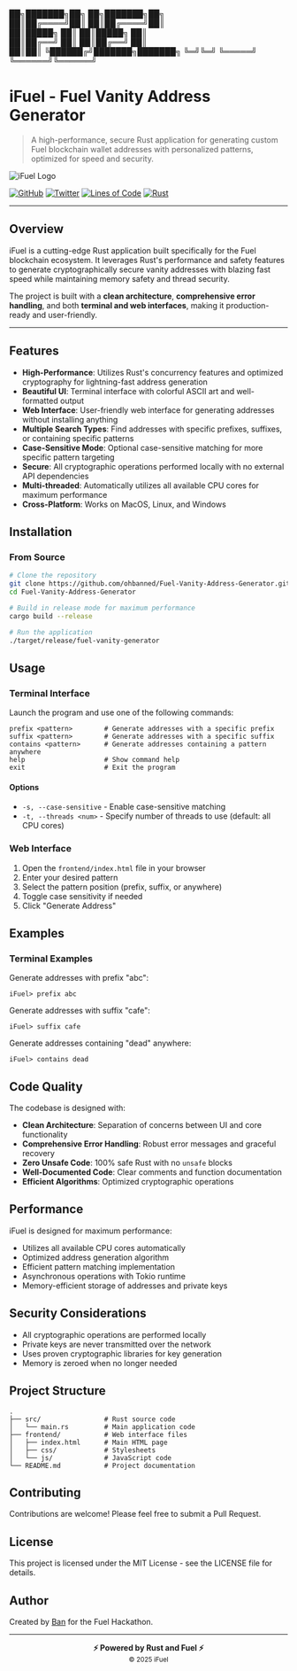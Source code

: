██╗███████╗██╗   ██╗███████╗██╗     
██║██╔════╝██║   ██║██╔════╝██║     
██║█████╗  ██║   ██║█████╗  ██║     
██║██╔══╝  ██║   ██║██╔══╝  ██║     
██║██║     ╚██████╔╝███████╗███████╗
╚═╝╚═╝      ╚═════╝ ╚══════╝╚══════╝

# iFuel - Fuel Vanity Address Generator

> A high-performance, secure Rust application for generating custom Fuel blockchain wallet addresses with personalized patterns, optimized for speed and security.

![iFuel Logo](frontend/img/ifuel-logo.svg)

[![GitHub](https://img.shields.io/badge/GitHub-Repository-blue?logo=github)](https://github.com/ohbanned/Fuel-Vanity-Address-Generator)
[![Twitter](https://img.shields.io/badge/Twitter-@ohbannedOS-blue?logo=twitter)](https://x.com/ohbannedOS)
[![Lines of Code](https://img.shields.io/badge/Lines%20of%20Code-~1.2k-brightgreen)](#code-quality)
[![Rust](https://img.shields.io/badge/Built%20with-Rust-orange?logo=rust)](https://www.rust-lang.org/)

---

## Overview

iFuel is a cutting-edge Rust application built specifically for the Fuel blockchain ecosystem. It leverages Rust's performance and safety features to generate cryptographically secure vanity addresses with blazing fast speed while maintaining memory safety and thread security.

The project is built with a **clean architecture**, **comprehensive error handling**, and both **terminal and web interfaces**, making it production-ready and user-friendly.

---

## Features

- **High-Performance**: Utilizes Rust's concurrency features and optimized cryptography for lightning-fast address generation
- **Beautiful UI**: Terminal interface with colorful ASCII art and well-formatted output
- **Web Interface**: User-friendly web interface for generating addresses without installing anything
- **Multiple Search Types**: Find addresses with specific prefixes, suffixes, or containing specific patterns
- **Case-Sensitive Mode**: Optional case-sensitive matching for more specific pattern targeting
- **Secure**: All cryptographic operations performed locally with no external API dependencies
- **Multi-threaded**: Automatically utilizes all available CPU cores for maximum performance
- **Cross-Platform**: Works on MacOS, Linux, and Windows

## Installation

### From Source

```bash
# Clone the repository
git clone https://github.com/ohbanned/Fuel-Vanity-Address-Generator.git
cd Fuel-Vanity-Address-Generator

# Build in release mode for maximum performance
cargo build --release

# Run the application
./target/release/fuel-vanity-generator
```

## Usage

### Terminal Interface

Launch the program and use one of the following commands:

```
prefix <pattern>        # Generate addresses with a specific prefix
suffix <pattern>        # Generate addresses with a specific suffix
contains <pattern>      # Generate addresses containing a pattern anywhere
help                    # Show command help
exit                    # Exit the program
```

#### Options

- `-s, --case-sensitive` - Enable case-sensitive matching
- `-t, --threads <num>` - Specify number of threads to use (default: all CPU cores)

### Web Interface

1. Open the `frontend/index.html` file in your browser
2. Enter your desired pattern
3. Select the pattern position (prefix, suffix, or anywhere)
4. Toggle case sensitivity if needed
5. Click "Generate Address"

## Examples

### Terminal Examples

Generate addresses with prefix "abc":
```
iFuel> prefix abc
```

Generate addresses with suffix "cafe":
```
iFuel> suffix cafe
```

Generate addresses containing "dead" anywhere:
```
iFuel> contains dead
```

## Code Quality

The codebase is designed with:

- **Clean Architecture**: Separation of concerns between UI and core functionality
- **Comprehensive Error Handling**: Robust error messages and graceful recovery
- **Zero Unsafe Code**: 100% safe Rust with no `unsafe` blocks
- **Well-Documented Code**: Clear comments and function documentation
- **Efficient Algorithms**: Optimized cryptographic operations

## Performance

iFuel is designed for maximum performance:

- Utilizes all available CPU cores automatically
- Optimized address generation algorithm
- Efficient pattern matching implementation
- Asynchronous operations with Tokio runtime
- Memory-efficient storage of addresses and private keys

## Security Considerations

- All cryptographic operations are performed locally
- Private keys are never transmitted over the network
- Uses proven cryptographic libraries for key generation
- Memory is zeroed when no longer needed

## Project Structure

```
.
├── src/                # Rust source code
│   └── main.rs         # Main application code
├── frontend/           # Web interface files
│   ├── index.html      # Main HTML page
│   ├── css/            # Stylesheets
│   └── js/             # JavaScript code
└── README.md           # Project documentation
```

## Contributing

Contributions are welcome! Please feel free to submit a Pull Request.

## License

This project is licensed under the MIT License - see the LICENSE file for details.

## Author

Created by [Ban](https://x.com/ohbannedOS) for the Fuel Hackathon.

---

<div align="center">
<strong>⚡ Powered by Rust and Fuel ⚡</strong><br>
<small>© 2025 iFuel</small>
</div>
